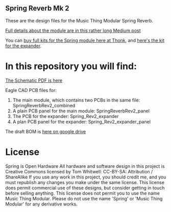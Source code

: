 ## Spring Reverb Mk 2

These are the design files for the Music Thing Modular Spring Reverb. 

[Full details about the module are in this rather long Medium post](https://medium.com/music-thing-modular-notes/everything-i-know-about-spring-reverb-1fb4b32abf87) 

You can [buy full kits for the Spring module here at Thonk](https://www.thonk.co.uk/shop/mtm-spring-reverb-mkii-kit/?utm_source=github), and [here's the kit for the expander](https://www.thonk.co.uk/shop/mtm-spring-expander-kit/?utm_source=github). 



# In this repository you will find: 

[The Schematic PDF is here](https://github.com/TomWhitwell/Spring-Reverb-Mk-2/raw/master/Collateral/SpringReverbMk2-Schematic.pdf) 

Eagle CAD PCB files for:  
1. The main module, which contains two PCBs in the same file: SpringReverbRev2_combined
2. A plain PCB panel for the main module: SpringReverbRev2_panel
3. The PCB for the expander: Spring_Rev2_expander
4. A plan PCB panel for the expander: Spring_Rev2_expander_panel

The draft BOM is [here on google drive](https://docs.google.com/spreadsheets/d/1CzZeQc7hFVf5DQ_6vUL5soYb9Bh4oqvPB2Zx_D7NQ_I/edit?usp=sharing)


# License

Spring is Open Hardware
All hardware and software design in this project is Creative Commons licensed by Tom Whitwell: CC-BY-SA: Attribution / ShareAlike
If you use any work in this project, you should credit me, and you must republish any changes you make under the same license.
This license does permit commercial use of these designs, but consider getting in touch before selling anything.
This license does not permit you to use the name Music Thing Modular. Please do not use the name 'Spring' or 'Music Thing Modular' for any derivative works. 
